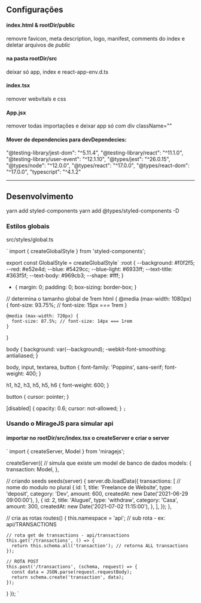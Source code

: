 ## Configurações
#### index.html & rootDir/public
removre favicon, meta description, logo, manifest, comments do index e deletar arquivos de *public*

#### na pasta rootDir/src
deixar só app, index e react-app-env.d.ts

#### index.tsx
remover webvitals e css

#### App.jsx
remover todas importações e deixar app só com div className=""

#### Mover de dependencies para devDependecies:
"@testing-library/jest-dom": "^5.11.4",
"@testing-library/react": "^11.1.0",
"@testing-library/user-event": "^12.1.10",
"@types/jest": "^26.0.15",
"@types/node": "^12.0.0",
"@types/react": "^17.0.0",
"@types/react-dom": "^17.0.0",
"typescript": "^4.1.2"

<hr />

## Desenvolvimento
yarn add styled-components
yarn add @types/styled-components -D

### Estilos globais
src/styles/global.ts

`
import { createGlobalStyle } from 'styled-components';

export const GlobalStyle = createGlobalStyle`
  :root {
    --background: #f0f2f5;
    --red: #e52e4d;
    --blue: #5429cc;
    --blue-light: #6933ff;
    --text-title: #363f5f;
    --text-body: #969cb3;
    --shape: #fff;
  }

  * {
    margin: 0;
    padding: 0;
    box-sizing: border-box;
  }

  // determina o tamanho global de 1rem
  html {
    @media (max-width: 1080px) {
      font-size: 93.75%; // font-size: 15px === 1rem
    }

    @media (max-width: 720px) {
      font-size: 87.5%; // font-size: 14px === 1rem
    }
  }

  body {
    background: var(--background);
    -webkit-font-smoothing: antialiased;
  }

  body, input, textarea, button {
    font-family: 'Poppins', sans-serif;
    font-weight: 400;
  }

  h1, h2, h3, h5, h5, h6 {
    font-weight: 600;
  }

  button {
    cursor: pointer;
  }

  [disabled] {
    opacity: 0.6;
    cursor: not-allowed;
  }
`;
`

### Usando o MirageJS para simular api
#### importar no rootDir/src/index.tsx o createServer e criar o server
`
import { createServer, Model } from 'miragejs';

createServer({
  // simula que existe um model de banco de dados
  models: {
    transaction: Model,
  },

  // criando seeds
  seeds(server) {
    server.db.loadData({
      transactions: [ // nome do modulo no plural
        {
          id: 1,
          title: 'Freelance de Website',
          type: 'deposit',
          category: 'Dev',
          amount: 600,
          createdAt: new Date('2021-06-29 09:00:00'),
        },
        {
          id: 2,
          title: 'Aluguel',
          type: 'withdraw',
          category: 'Casa',
          amount: 300,
          createdAt: new Date('2021-07-02 11:15:00'),
        },
      ],
    });
  },

  // cria as rotas
  routes() {
    this.namespace = 'api'; // sub rota - ex: api/TRANSACTIONS

    // rota get de transactions - api/transactions
    this.get('/transactions', () => {
      return this.schema.all('transaction'); // retorna ALL transactions
    });

    // ROTA POST
    this.post('/transactions', (schema, request) => {
      const data = JSON.parse(request.requestBody);
      return schema.create('transaction', data);
    });
  }
});
`